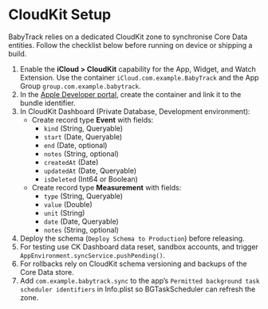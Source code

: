 # CloudKit Setup

BabyTrack relies on a dedicated CloudKit zone to synchronise Core Data entities. Follow the checklist below before running on device or shipping a build.

1. Enable the **iCloud > CloudKit** capability for the App, Widget, and Watch Extension. Use the container `iCloud.com.example.BabyTrack` and the App Group `group.com.example.babytrack`.
2. In the [Apple Developer portal](https://developer.apple.com), create the container and link it to the bundle identifier.
3. In CloudKit Dashboard (Private Database, Development environment):
   - Create record type **Event** with fields:
     - `kind` (String, Queryable)
     - `start` (Date, Queryable)
     - `end` (Date, optional)
     - `notes` (String, optional)
     - `createdAt` (Date)
     - `updatedAt` (Date, Queryable)
     - `isDeleted` (Int64 or Boolean)
   - Create record type **Measurement** with fields:
     - `type` (String, Queryable)
     - `value` (Double)
     - `unit` (String)
     - `date` (Date, Queryable)
     - `notes` (String, optional)
4. Deploy the schema (`Deploy Schema to Production`) before releasing.
5. For testing use CK Dashboard data reset, sandbox accounts, and trigger `AppEnvironment.syncService.pushPending()`.
6. For rollbacks rely on CloudKit schema versioning and backups of the Core Data store.
7. Add `com.example.babytrack.sync` to the app’s `Permitted background task scheduler identifiers` in Info.plist so BGTaskScheduler can refresh the zone.

